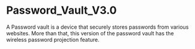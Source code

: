 # Password_Vault_V3.0
A Password vault is a device that securely stores passwords from various websites. More than that, this version of the password vault has the wireless password projection feature.
